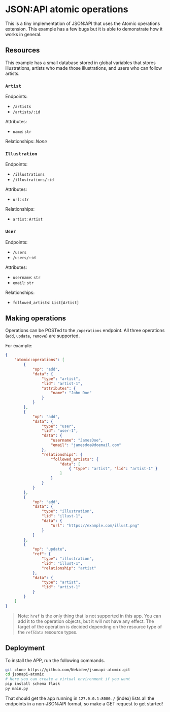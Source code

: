 # JSON:API atomic operations

This is a tiny implementation of JSON:API that uses the Atomic operations extension. This example has a few bugs but it is able to demonstrate how it works in general.

## Resources

This example has a small database stored in global variables that stores illustrations, artists who made those illustrations, and users who can follow artists.

### `Artist`

Endpoints:
- `/artists`
- `/artists/:id`

Attributes:
- `name`: `str`

Relationships:
*None*

### `Illustration`

Endpoints:
- `/illustrations`
- `/illustrations/:id`

Attributes:
- `url`: `str`

Relationships:
- `artist`: `Artist`

### `User`

Endpoints:
- `/users`
- `/users/:id`

Attributes:
- `username`: `str`
- `email`: `str`

Relationships:
- `followed_artists`: `List[Artist]`


## Making operations

Operations can be POSTed to the `/operations` endpoint. All three operations (`add`, `update`, `remove`) are supported.

For example:
```json
{
    "atomic:operations": [
        {
            "op": "add",
            "data": {
                "type": "artist",
                "lid": "artist-1",
                "attributes": {
                    "name": "John Doe"
                }
            }
        },
        {
            "op": "add",
            "data": {
                "type": "user",
                "lid": "user-1",
                "data": {
                    "username": "JamesDoe",
                    "email": "jamesdoe@doemail.com"
                },
                "relationships": {
                    "followed_artists": {
                        "data": [
                            { "type": "artist", "lid": "artist-1" }
                        ]
                    }
                }
            }
        },
        {
            "op": "add",
            "data": {
                "type": "illustration",
                "lid": "illust-1",
                "data": {
                    "url": "https://example.com/illust.png"
                }
            }
        },
        {
            "op": "update",
            "ref": {
                "type": "illustration",
                "lid": "illust-1",
                "relationship": "artist"
            },
            "data": {
                "type": "artist",
                "lid": "artist-1"
            }
        }
    ]
}
```

> Note: `href` is the only thing that is not supported in this app. You can add it to the operation objects, but it will not have any effect. The target of the operation is decided depending on the resource type of the `ref`/`data` resource types.

## Deployment

To install the APP, run the following commands.

```bash
git clone https://github.com/Nekidev/jsonapi-atomic.git
cd jsonapi-atomic
# Here you can create a virtual environment if you want
pip install schema flask
py main.py
```

That should get the app running in `127.0.0.1:8000`. `/` (index) lists all the endpoints in a non-JSON:API format, so make a GET request to get started!
